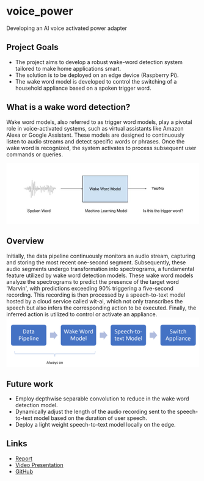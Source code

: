 # voice_power
Developing an AI voice activated power adapter

## Project Goals 

- The project aims to develop a robust wake-word detection system tailored to make home applications smart.
- The solution is to be deployed on an edge device (Raspberry Pi).
- The wake word model is developed to control the switching of a household appliance based on a spoken trigger word. 

## What is a wake word detection?

Wake word models, also referred to as trigger word models, play a pivotal role in voice-activated
systems, such as virtual assistants like Amazon Alexa or Google Assistant. These models are designed to
continuously listen to audio streams and detect specific words or phrases. Once the wake word is
recognized, the system activates to process subsequent user commands or queries.

![alt text](pics/image-1.png)

## Overview 
Initially, the data pipeline continuously monitors an audio stream, capturing and storing the most recent one-second segment.
Subsequently, these audio segments undergo transformation into spectrograms, a fundamental feature
utilized by wake word detection models. These wake word models analyze the spectrograms to predict
the presence of the target word 'Marvin', with predictions exceeding 90% triggering a five-second
recording. This recording is then processed by a speech-to-text model hosted by a cloud service called
wit-ai, which not only transcribes the speech but also infers the corresponding action to be executed.
Finally, the inferred action is utilized to control or activate an appliance.
![alt text](pics/image-2.png)

## Future work 
- Employ depthwise separable convolution to reduce in the wake word detection model.
- Dynamically adjust the length of the audio recording sent to the speech-to-text model based on the duration of user speech.  
- Deploy a light weight speech-to-text model locally on the edge.  

## Links 
- [Report](https://drive.google.com/file/d/11lDMEO4o5V73IKrxzBxsniu0r8q__0Lz/view?usp=sharing)
- [Video Presentation](https://www.youtube.com/watch?v=JU44qwh8rWc)
- [GitHub](https://github.com/AbdulRahmanSilmy/voice_power)